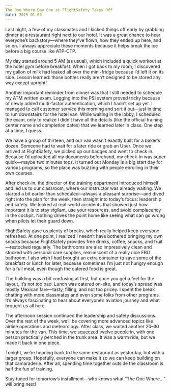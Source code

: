 ```yaml
---
The One Where Day One at FlightSafety Takes Off
date: 2025-01-03
---
```

Last night, a few of my classmates and I kicked things off early by grabbing dinner at a restaurant right next to our hotel. It was a great chance to hear everyone’s backstory—where they’ve flown, how they ended up here, and so on. I always appreciate these moments because it helps break the ice before a big course like ATP-CTP.

My day started around 5 AM (as usual), which included a quick workout at the hotel gym before breakfast. When I got back to my room, I discovered my gallon of milk had leaked all over the mini-fridge because I’d left it on its side. Lesson learned: those bottles really aren’t designed to be stored any way except upright!

Another important reminder from dinner was that I still needed to schedule my ATM written exam. Logging into the PSI system proved tricky because of newly added multi-factor authentication, which I hadn’t set up yet. I managed to call customer service this morning and sort it out—just in time to run downstairs for the hotel van. While waiting in the lobby, I scheduled the exam, only to realize I didn’t have all the details (like the official training center name and completion dates) that we learned later in class. One step at a time, I guess.

We have a group of thirteen, and our van wasn’t exactly built for a baker’s dozen. Someone had to wait for a later ride or grab an Uber. Once we arrived at FlightSafety, we picked up our badges and went to check in. Because I’d uploaded all my documents beforehand, my check-in was super quick—maybe two minutes tops. It turned out Monday is a big start day for various programs, so the place was buzzing with people enrolling in their own courses.

After check-in, the director of the training department introduced himself and led us to our classroom, where our instructor was already waiting. We started a bit earlier than scheduled—always a pleasant surprise—and dived right into the plan for the week, then straight into today’s focus: leadership and safety. We looked at real-world accidents that showed just how important it is to stay vigilant, use your resources, and avoid complacency in the cockpit. Nothing drives the point home like seeing what can go wrong when pilots let their guard down.

FlightSafety gave us plenty of breaks, which really helped keep everyone refreshed. At one point, I realized I needn’t have bothered bringing my own snacks because FlightSafety provides free drinks, coffee, snacks, and fruit—restocked regularly. The bathrooms are also impressively clean and stocked with personal care supplies, reminiscent of a really nice FBO bathroom. I also wish I had brought an extra container to save some of the breakfast or lunch for later, because sometimes I’m just not hungry enough for a full meal, even though the catered food is great.

The building was a bit confusing at first, but once you get a feel for the layout, it’s not too bad. Lunch was catered on-site, and today’s spread was mostly Mexican fare—tasty, filling, and not too pricey. I spent the break chatting with more classmates and even some folks from other programs. It’s always fascinating to hear about everyone’s aviation journey and what brought us all here.

The afternoon session continued the leadership and safety discussions. Over the rest of the week, we’ll be covering more advanced topics like airline operations and meteorology. After class, we waited another 20–30 minutes for the van. This time, we squeezed twelve people in, with one person practically perched in the trunk area. It was a warm ride, but we made it back in one piece.

Tonight, we’re heading back to the same restaurant as yesterday, but with a larger group. Hopefully, everyone can make it so we can keep building on that camaraderie. After all, spending time together outside the classroom is half the fun of training.

Stay tuned for tomorrow’s installment—who knows what “The One Where…” will bring next!

